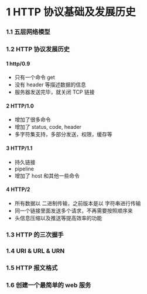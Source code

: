# 1 HTTP 协议基础及发展历史

### 1.1 五层网络模型


### 1.2 HTTP 协议发展历史
#### 1 http/0.9

   - 只有一个命令 get
   - 没有 header 等描述数据的信息
   - 服务器发送完毕，就关闭 TCP 链接

#### 2 HTTP/1.0

   - 增加了很多命令
   - 增加了 status, code, header
   - 多字符集支持，多部分发送，权限，缓存等

#### 3 HTTP/1.1

   - 持久链接
   - pipeline
   - 增加了 host 和其他一些命令

#### 4 HTTP/2

   - 所有数据以 二进制传输，之前版本是以 字符串进行传输
   - 同一个链接里面发送多个请求，不再需要按照顺序来
   - 头信息压缩以及推送等提高效率的功能


### 1.3 HTTP 的三次握手


### 1.4 URI & URL & URN


### 1.5 HTTP 报文格式


### 1.6 创建一个最简单的 web 服务
